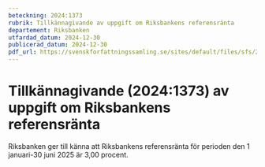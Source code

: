 ```yaml
---
beteckning: 2024:1373
rubrik: Tillkännagivande av uppgift om Riksbankens referensränta
departement: Riksbanken
utfardad_datum: 2024-12-30
publicerad_datum: 2024-12-30
pdf_url: https://svenskforfattningssamling.se/sites/default/files/sfs/2024-12/SFS2024-1373.pdf
---
```


# Tillkännagivande (2024:1373) av uppgift om Riksbankens referensränta

Riksbanken ger till känna att Riksbankens referensränta för perioden den 1 januari-30 juni 2025 är 3,00 procent.
